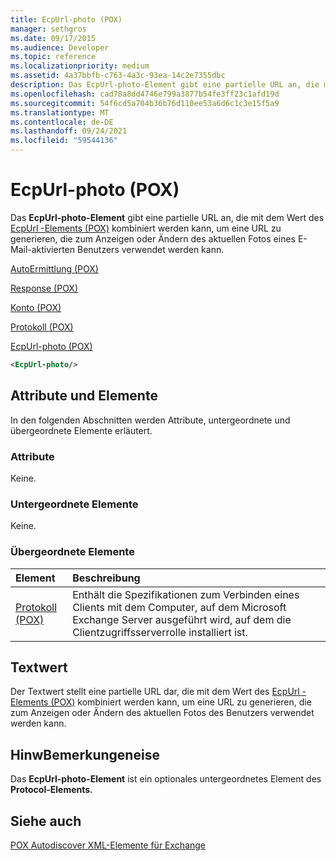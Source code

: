 ```yaml
---
title: EcpUrl-photo (POX)
manager: sethgros
ms.date: 09/17/2015
ms.audience: Developer
ms.topic: reference
ms.localizationpriority: medium
ms.assetid: 4a37bbfb-c763-4a3c-93ea-14c2e7355dbc
description: Das EcpUrl-photo-Element gibt eine partielle URL an, die mit dem Wert des EcpUrl -Elements (POX) kombiniert werden kann, um eine URL zu generieren, die zum Anzeigen oder Ändern des aktuellen Fotos eines E-Mail-aktivierten Benutzers verwendet werden kann.
ms.openlocfilehash: cad78a8dd4746e799a3877b54fe3ff23c1afd19d
ms.sourcegitcommit: 54f6cd5a704b36b76d110ee53a6d6c1c3e15f5a9
ms.translationtype: MT
ms.contentlocale: de-DE
ms.lasthandoff: 09/24/2021
ms.locfileid: "59544136"
---
```

# <a name="ecpurl-photo-pox"></a>EcpUrl-photo (POX)

Das **EcpUrl-photo-Element** gibt eine partielle URL an, die mit dem Wert des [EcpUrl -Elements (POX)](ecpurl-pox.md) kombiniert werden kann, um eine URL zu generieren, die zum Anzeigen oder Ändern des aktuellen Fotos eines E-Mail-aktivierten Benutzers verwendet werden kann. 
  
[AutoErmittlung (POX)](autodiscover-pox.md)
  
[Response (POX)](response-pox.md)
  
[Konto (POX)](account-pox.md)
  
[Protokoll (POX)](protocol-pox.md)
  
[EcpUrl-photo (POX)](ecpurl-photo-pox.md)
  
```XML
<EcpUrl-photo/>
```

## <a name="attributes-and-elements"></a>Attribute und Elemente

In den folgenden Abschnitten werden Attribute, untergeordnete und übergeordnete Elemente erläutert.
  
### <a name="attributes"></a>Attribute

Keine.
  
### <a name="child-elements"></a>Untergeordnete Elemente

Keine.
  
### <a name="parent-elements"></a>Übergeordnete Elemente

|**Element**|**Beschreibung**|
|:-----|:-----|
|[Protokoll (POX)](protocol-pox.md) <br/> |Enthält die Spezifikationen zum Verbinden eines Clients mit dem Computer, auf dem Microsoft Exchange Server ausgeführt wird, auf dem die Clientzugriffsserverrolle installiert ist.  <br/> |
   
## <a name="text-value"></a>Textwert

Der Textwert stellt eine partielle URL dar, die mit dem Wert des [EcpUrl -Elements (POX)](ecpurl-pox.md) kombiniert werden kann, um eine URL zu generieren, die zum Anzeigen oder Ändern des aktuellen Fotos des Benutzers verwendet werden kann. 
  
## <a name="remarks"></a>HinwBemerkungeneise

Das **EcpUrl-photo-Element** ist ein optionales untergeordnetes Element des **Protocol-Elements.** 
  
## <a name="see-also"></a>Siehe auch



[POX Autodiscover XML-Elemente für Exchange](pox-autodiscover-xml-elements-for-exchange.md)

